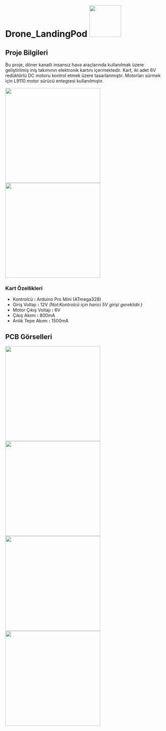 # Drone_LandingPod <img src="https://github.com/BrkyDgrmnc/Drone_LandingGear/assets/57718277/862ae087-98f5-48ca-ae22-41f8741b908e" height="100">



## Proje Bilgileri

  Bu proje, döner kanatlı insansız hava araçlarında kullanılmak üzere geliştirilmiş iniş takımının elektronik kartını içermektedir. Kart, iki adet 6V redüktörlü DC motoru kontrol etmek üzere tasarlanmıştır. Motorları sürmek için L9110 motor sürücü entegresi kullanılmıştır.<br/>
  
  <img src="https://github.com/BrkyDgrmnc/Drone_LandingGear/assets/57718277/2abafe62-47a4-4b02-bd5d-f4b3ca1e110c" height="300">
  <img src="https://github.com/BrkyDgrmnc/Drone_LandingGear/assets/57718277/81d21839-bb31-4dcf-9001-ec8b5a34616c" height="300">

### Kart Özellikleri 

- Kontrolcü **:** Arduino Pro Mini (ATmega328)
- Giriş Voltajı **:** 12V *(Not:Kontrolcü için harici 5V girişi gereklidir.)*
- Motor Çıkış Voltajı **:** 6V
- Çıkış Akımı **:** 800mA
- Anlık Tepe Akımı **:** 1500mA

## PCB Görselleri

  <img src="https://github.com/BrkyDgrmnc/Drone_LandingGear/assets/57718277/48015285-3faf-446d-9483-7f2cd3d135bb" height="300">
  <img src="https://github.com/BrkyDgrmnc/Drone_LandingGear/assets/57718277/58af7bda-a196-4853-97e0-fa5098cfa94d" height="300"><br/>
  <img src="https://github.com/BrkyDgrmnc/Drone_LandingGear/assets/57718277/4c7d7700-76b8-424e-bfd0-5c506051d052" height="300">
  <img src="https://github.com/BrkyDgrmnc/Drone_LandingGear/assets/57718277/0d88ad15-2101-492e-ba54-c8706c71977f" height="300">
  
  
